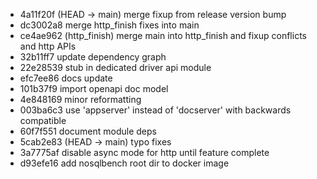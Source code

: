 - 4a11f20f (HEAD -> main) merge fixup from release version bump
- dc3002a8 merge http_finish fixes into main
- ce4ae962 (http_finish) merge main into http_finish and fixup conflicts and http APIs
- 32b11ff7 update dependency graph
- 22e28539 stub in dedicated driver api module
- efc7ee86 docs update
- 101b37f9 import openapi doc model
- 4e848169 minor reformatting
- 003ba6c3 use 'appserver' instead of 'docserver' with backwards compatible
- 60f7f551 document module deps
- 5cab2e83 (HEAD -> main) typo fixes
- 3a7775af disable async mode for http until feature complete
- d93efe16 add nosqlbench root dir to docker image
